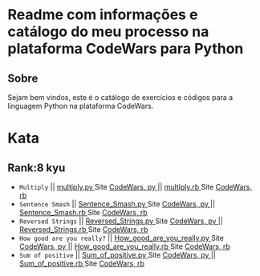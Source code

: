 # Readme com informações e catálogo do meu processo na plataforma CodeWars para Python

## Sobre
Sejam bem vindos, este é o catálogo de exercícios e códigos para a linguagem Python na plataforma CodeWars.

# Kata
## Rank:8 kyu

* `Multiply` || [  multiply.py  ](https://github.com/arthurddduarte86/CodeWars-Py/blob/main/Code-Py/Multiply.py)  Site [CodeWars, py  ](https://www.codewars.com/kata/50654ddff44f800200000004/train/python)  ||  [  multiply.rb  ](https://github.com/arthurddduarte86/CodeWars/blob/main/Code-Rb/Multiply.rb)  Site [CodeWars, rb  ](https://www.codewars.com/kata/50654ddff44f800200000004/train/ruby)
* `Sentence Smash` || [  Sentence_Smash.py  ](https://github.com/arthurddduarte86/CodeWars/blob/main/Code-Py/Sentence_Smash.py)  Site [CodeWars, py  ](https://www.codewars.com/kata/53dc23c68a0c93699800041d/train/python)  ||  [  Sentence_Smash.rb  ](https://github.com/arthurddduarte86/CodeWars/blob/main/Code-Rb/Sentence_Smash.rb)  Site [CodeWars, rb  ](https://www.codewars.com/kata/53dc23c68a0c93699800041d/train/ruby)
* `Reversed Strings` || [  Reversed_Strings.py  ](https://github.com/arthurddduarte86/CodeWars/blob/main/Code-Py/Reversed_Strings.py)  Site [CodeWars, py  ](https://www.codewars.com/kata/5168bb5dfe9a00b126000018/train/python)  ||  [  Reversed_Strings.rb  ](https://github.com/arthurddduarte86/CodeWars/blob/main/Code-Rb/Reversed_Strings.rb)  Site [CodeWars, rb  ](https://www.codewars.com/kata/5168bb5dfe9a00b126000018/train/ruby)
* `How good are you really?` || [  How_good_are_you_really.py  ](https://github.com/arthurddduarte86/CodeWars/blob/main/Code-Py/How_good_are_you_really.py)  Site [CodeWars, py  ](https://www.codewars.com/kata/5601409514fc93442500010b/train/python)  ||  [  How_good_are_you_really.rb  ](https://github.com/arthurddduarte86/CodeWars/blob/main/Code-Rb/How_good_are_you_really.rb)  Site [CodeWars, rb  ](https://www.codewars.com/kata/5601409514fc93442500010b/train/ruby)
* `Sum of positive` || [  Sum_of_positive.py  ](https://github.com/arthurddduarte86/CodeWars/blob/main/Code-Py/Sum_of_Positive.py)  Site [CodeWars, py  ](https://www.codewars.com/kata/5715eaedb436cf5606000381/train/python)  ||  [  Sum_of_positive.rb  ](https://github.com/arthurddduarte86/CodeWars/blob/main/Code-Rb/Sum_of_Positive.rb)  Site [CodeWars, rb  ](https://www.codewars.com/kata/5715eaedb436cf5606000381/train/ruby)
